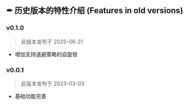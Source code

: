 ## ✒ 历史版本的特性介绍 (Features in old versions)

### v0.1.0

> 此版本发布于 2025-06-21

* 增加支持退避策略的自旋锁

### v0.0.1

> 此版本发布于 2023-03-03

* 基础功能完善